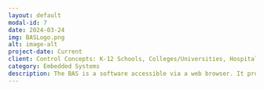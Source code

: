 ```yaml
---
layout: default
modal-id: 7
date: 2024-03-24
img: BASLogo.png
alt: image-alt
project-date: Current
client: Control Concepts: K-12 Schools, Colleges/Universities, Hospitals, and more.
category: Embedded Systems
description: The BAS is a software accessible via a web browser. It provides building owners with real-time controls over several types of equipment including, but not limited to HVAC, Lighting, Fire/Smoke, Power/Water/Gas Meters, Security, and more.
---
```

